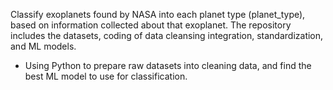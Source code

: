Classify exoplanets found by NASA into each planet type (planet_type), based on information collected about that exoplanet. The repository includes the datasets, coding of data cleansing integration, standardization, and ML models.
* Using Python to prepare raw datasets into cleaning data, and find the best ML model to use for classification.
